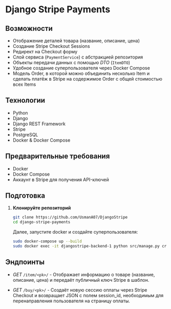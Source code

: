 # Django Stripe Payments

## Возможности

- Отображение деталей товара (название, описание, цена)
- Создание Stripe Checkout Sessions
- Редирект на Checkout форму
- Слой сервиса (`PaymentService`) с абстракцией репозитория
- Объекты передачи данных с помощью *DTO* (`ItemDTO`)
- Удобное создание суперпользователя через Docker Compose
- Модель Order, в которой можно объединить несколько Item и сделать платёж в Stripe на содержимое Order c общей стоимостью всех Items

## Технологии

- Python
- Django
- Django REST Framework
- Stripe
- PostgreSQL
- Docker & Docker Compose

## Предварительные требования

- Docker
- Docker Compose
- Аккаунт в Stripe для получения API-ключей

## Подготовка

1. **Клонируйте репозиторий**

   ```bash
   git clone https://github.com/UsmanA07/DjangoStripe
   cd django-stripe-payments
   ``` 
   Далее, запустите docker и создайте суперпользователя:
   ```bash
   sudo docker-compose up --build
   sudo docker exec -it djangostripe-backend-1 python src/manage.py createsuperuser 
   ```

## Эндпоинты

- *GET* `/item/<pk>/` - Отображает информацию о товаре (название, описание, цена) и передаёт публичный ключ Stripe в шаблон.

- *GET* `/buy/<pk>/` - Создаёт новую сессию оплаты через Stripe Checkout и возвращает JSON с полем session_id, необходимым для перенаправления пользователя на страницу оплаты.
